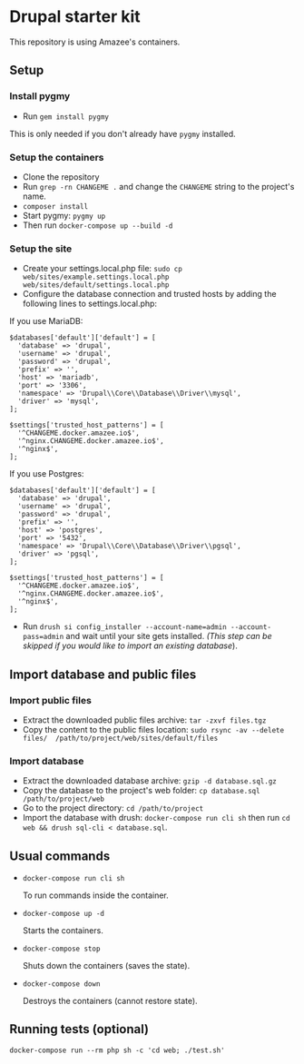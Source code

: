 # Drupal starter kit

This repository is using Amazee's containers.

## Setup

### Install pygmy

* Run `gem install pygmy`

This is only needed if you don't already have `pygmy` installed.

### Setup the containers

* Clone the repository
* Run `grep -rn CHANGEME .` and change the `CHANGEME` string to the project's name.
* `composer install`
* Start pygmy: `pygmy up`
* Then run `docker-compose up --build -d`

### Setup the site

* Create your settings.local.php file: 
`sudo cp web/sites/example.settings.local.php web/sites/default/settings.local.php`
* Configure the database connection and trusted hosts by adding the following 
lines to settings.local.php:

If you use MariaDB:
```
$databases['default']['default'] = [
  'database' => 'drupal',
  'username' => 'drupal',
  'password' => 'drupal',
  'prefix' => '',
  'host' => 'mariadb',
  'port' => '3306',
  'namespace' => 'Drupal\\Core\\Database\\Driver\\mysql',
  'driver' => 'mysql',
];
  
$settings['trusted_host_patterns'] = [
  '^CHANGEME.docker.amazee.io$',
  '^nginx.CHANGEME.docker.amazee.io$',
  '^nginx$',
];
```
If you use Postgres:
```
$databases['default']['default'] = [
  'database' => 'drupal',
  'username' => 'drupal',
  'password' => 'drupal',
  'prefix' => '',
  'host' => 'postgres',
  'port' => '5432',
  'namespace' => 'Drupal\\Core\\Database\\Driver\\pgsql',
  'driver' => 'pgsql',
];
  
$settings['trusted_host_patterns'] = [
  '^CHANGEME.docker.amazee.io$',
  '^nginx.CHANGEME.docker.amazee.io$',
  '^nginx$',
];
```
* Run `drush si config_installer --account-name=admin --account-pass=admin` 
and wait until your site gets installed. _(This step can be skipped if you would 
like to import an existing database_).
  
## Import database and public files

### Import public files

* Extract the downloaded public files archive: `tar -zxvf files.tgz`
* Copy the content to the public files location: `sudo rsync -av --delete files/ 
/path/to/project/web/sites/default/files`

### Import database

* Extract the downloaded database archive: `gzip -d database.sql.gz`
* Copy the database to the project's web folder: `cp database.sql /path/to/project/web`
* Go to the project directory: `cd /path/to/project`
* Import the database with drush: `docker-compose run cli sh` then run
`cd web && drush sql-cli < database.sql`.
  
## Usual commands

* `docker-compose run cli sh`

  To run commands inside the container.
  
* `docker-compose up -d`

  Starts the containers.
  
* `docker-compose stop`

  Shuts down the containers (saves the state).
  
* `docker-compose down`

  Destroys the containers (cannot restore state).

## Running tests (optional)

`docker-compose run --rm php sh -c 'cd web; ./test.sh'`
